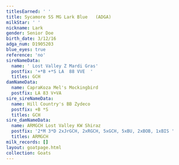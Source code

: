 ```yaml
---
titlesEarned: ' '
title: Sycamore SS MG Lark Blue   (ADGA)
milkStar: ' '
nickname: Lark
gender: Senior Doe
birth_date: 3/12/16
adga_num: D1905203
blue_eyes: true
reference: 'no'
sireNameData:
  name: ' Lost Valley Z Mardi Gras'
  postfix: '+*B +*S LA  88 VVE  '
  titles: GCH
damNameData:
  name: CapraKoza Mel's Mockingbird
  postfix: LA 83 V+VA
sire_sireNameData:
  name: Hill Country's BB Zydeco
  postfix: +B *S
  titles: GCH
sire_damNameData:
  name: ARMGCH Lost Valley KW Shiraz
  postfix: '2*M 3*D 2xJrGCH, 2xRGCH, 5xGCH, 5xBU, 2xBOB, 1xBIS '
  titles: ARMGCH
milk_records: []
layout: goatpage.html
collection: Goats
---
```


